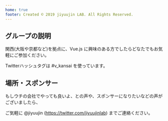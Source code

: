```yaml
---
home: true
footer: Created © 2019 jiyuujin LAB. All Rights Reserved.
---
```


<TopFormat>
<CardLink name="v-kansai #6" date="05/22" connpassLinkID="126754" image="vue" />
<CardLink name="v-kansai #5" date="04/25" connpassLinkID="122664" image="vue" />
<CardLink name="v-kansai #4" date="03/22" connpassLinkID="121581" image="vue" />
<CardLink name="v-kansai #3" date="02/28" connpassLinkID="114795" image="vue" />
<CardLink name="v-kansai #2" date="01/19" connpassLinkID="112900" image="vue" />
<CardLink name="v-kansai #1" date="12/20" connpassLinkID="110542" image="vue" />
</TopFormat>

## グループの説明
関西(大阪や京都など)を拠点に、Vue.js に興味のある方でしたらどなたでもお気軽にご参加ください。

Twitterハッシュタグは #v_kansai を使っています。

## 場所・スポンサー
もしウチの会社でやっても良いよ、との声や、スポンサーになりたいなどの声がございましたら、

ご気軽に @jiyuujin (https://twitter.com/jiyuujinlab) までご連絡ください。
